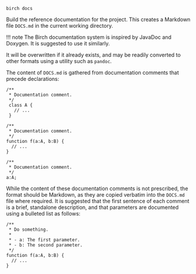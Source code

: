     birch docs

Build the reference documentation for the project. This creates a Markdown
file `DOCS.md` in the current working directory.

!!! note
    The Birch documentation system is inspired by JavaDoc and Doxygen. It is suggested to use it similarly.

It will be overwritten if it already exists, and may be readily converted to other formats using a utility such as `pandoc`.

The content of `DOCS.md` is gathered from documentation comments that precede declarations:

    /**
     * Documentation comment.
     */
     class A {
       // ...
     }

    /**
     * Documentation comment.
     */
    function f(a:A, b:B) {
      // ...
    }

    /**
     * Documentation comment.
     */
    a:A;

While the content of these documentation comments is not prescribed, the format should be Markdown, as they are copied verbatim into the `DOCS.md` file where required. It is suggested that the first sentence of each comment is a brief, standalone description, and that parameters are documented using a bulleted list as follows:

    /**
     * Do something.
     *
     * - a: The first parameter.
     * - b: The second parameter.
     */
    function f(a:A, b:B) {
      // ...
    }
